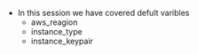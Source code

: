 - In this session we have covered defult varibles 
    - aws_reagion
    - instance_type
    - instance_keypair 